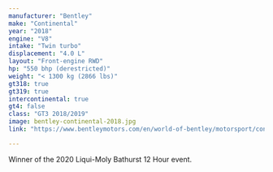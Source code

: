 ```yaml
---
manufacturer: "Bentley"
make: "Continental"
year: "2018"
engine: "V8"
intake: "Twin turbo"
displacement: "4.0 L"
layout: "Front-engine RWD"
hp: "550 bhp (derestricted)"
weight: "< 1300 kg (2866 lbs)"
gt318: true
gt319: true
intercontinental: true
gt4: false
class: "GT3 2018/2019"
image: bentley-continental-2018.jpg
link: "https://www.bentleymotors.com/en/world-of-bentley/motorsport/continental-gt3-race-car.html"

---
```


Winner of the 2020 Liqui-Moly Bathurst 12 Hour event.